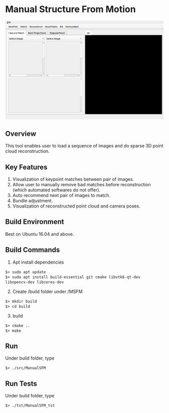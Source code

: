 # Manual Structure From Motion
![Demo Gif](demo.gif)

## Overview
This tool enables user to load a sequence of images and do sparse 3D point cloud reconstruction.

## Key Features
1. Visualization of keypoint matches between pair of images.
2. Allow user to manually remove bad matches before reconstruction (which automated softwares do not offer).
3. Auto recommend next pair of images to match.
4. Bundle adjustment.
5. Visualization of reconstructed point cloud and camera poses.

## Build Environment
Best on Ubuntu 16.04 and above.

## Build Commands
1. Apt install dependencies
```
$> sudo apt update
$> sudo apt install build-essential git cmake libvtk6-qt-dev libopencv-dev libceres-dev
```
2. Create /build folder under /MSFM
```
$> mkdir build
$> cd build
```
3. build
```
$> cmake ..
$> make
```

## Run
Under build folder, type
```
$> ./src/ManualSFM
```

## Run Tests
Under build folder, type
```
$> ./tst/ManualSFM_tst
```
